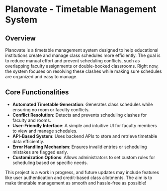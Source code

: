 # Planovate - Timetable Management System

## Overview
Planovate is a timetable management system designed to help educational institutions create and manage class schedules more efficiently. The goal is to reduce manual effort and prevent scheduling conflicts, such as overlapping faculty assignments or double-booked classrooms. Right now, the system focuses on resolving these clashes while making sure schedules are organized and easy to manage. 

## Core Functionalities

- **Automated Timetable Generation**: Generates class schedules while ensuring no room or faculty conflicts.
- **Conflict Resolution**: Detects and prevents scheduling clashes for faculty and rooms.
- **User-Friendly Interface**: A simple and intuitive UI for faculty members to view and manage schedules.
- **API-Based System**: Uses backend APIs to store and retrieve timetable data efficiently.
- **Error Handling Mechanism**: Ensures invalid entries or scheduling mistakes are flagged early.
- **Customization Options**: Allows administrators to set custom rules for scheduling based on specific needs.

This project is a work in progress, and future updates may include features like user authentication and credit-based class allotments. The aim is to make timetable management as smooth and hassle-free as possible!


